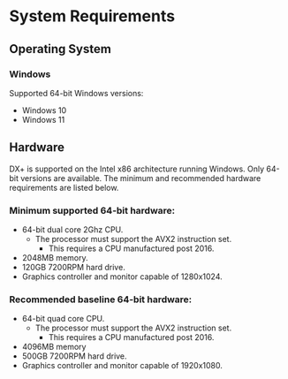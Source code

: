# System Requirements

## Operating System

### Windows

Supported 64-bit Windows versions:&#x20;

* Windows 10
* Windows 11

## Hardware

DX+ is supported on the Intel x86 architecture running Windows. Only 64-bit versions are available. The minimum and recommended hardware requirements are listed below.

### Minimum supported 64-bit hardware:

* 64-bit dual core 2Ghz CPU.
  * The processor must support the AVX2 instruction set.&#x20;
    * This requires a CPU manufactured post 2016.
* 2048MB memory.
* 120GB 7200RPM hard drive.
* Graphics controller and monitor capable of 1280x1024.

### Recommended baseline 64-bit hardware:

* 64-bit quad core CPU.
  * The processor must support the AVX2 instruction set.&#x20;
    * This requires a CPU manufactured post 2016.
* 4096MB memory
* 500GB 7200RPM hard drive.
* Graphics controller and monitor capable of 1920x1080.



